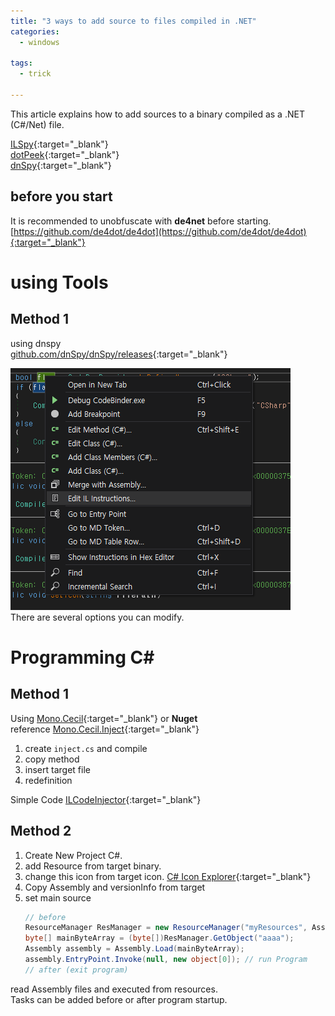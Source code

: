 ```yaml
---
title: "3 ways to add source to files compiled in .NET"
categories:
  - windows
  
tags:
  - trick

---
```


This article explains how to add sources to a binary compiled as a .NET (C#/Net) file.

[ILSpy](//github.com/icsharpcode/ILSpy){:target="_blank"}  
[dotPeek]( //www.jetbrains.com/ko-kr/decompiler/){:target="_blank"}  
[dnSpy](//github.com/dnSpy/dnSpy/releases){:target="_blank"}  

## before you start
It is recommended to unobfuscate with **de4net** before starting.  
[https://github.com/de4dot/de4dot](https://github.com/de4dot/de4dot){:target="_blank"}

# using Tools
## Method 1 
using dnspy  
[github.com/dnSpy/dnSpy/releases](github.com/dnSpy/dnSpy/releases){:target="_blank"}

![Image1](/assets/img/addsourcefromnet/image1.png)  
There are several options you can modify.  


# Programming C#
## Method 1
Using [Mono.Cecil](https://www.mono-project.com/docs/tools+libraries/libraries/Mono.Cecil/){:target="_blank"} or **Nuget**  
reference [Mono.Cecil.Inject](https://github.com/ghorsington/Mono.Cecil.Inject){:target="_blank"}  

1. create `inject.cs` and compile
1. copy method
1. insert target file
1. redefinition  


Simple Code [ILCodeInjector](https://github.com/somersby10ml/ILCodeInjector){:target="_blank"}

## Method 2
1. Create New Project C#.
1. add Resource from target binary.
1. change this icon from target icon. [C# Icon Explorer](https://github.com/TsudaKageyu/IconExtractor){:target="_blank"}
1. Copy Assembly and versionInfo from target
1. set main source
    ```csharp
    // before 
    ResourceManager ResManager = new ResourceManager("myResources", Assembly.GetExecutingAssembly());
    byte[] mainByteArray = (byte[])ResManager.GetObject("aaaa");
    Assembly assembly = Assembly.Load(mainByteArray);
    assembly.EntryPoint.Invoke(null, new object[0]); // run Program
    // after (exit program)
    ```
read Assembly files and executed from resources.  
Tasks can be added before or after program startup.  